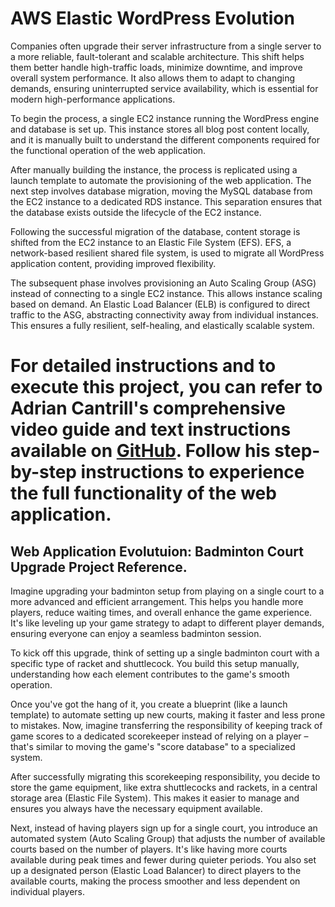 # AWS Elastic WordPress Evolution

Companies often upgrade their server infrastructure from a single server to a more reliable, fault-tolerant and scalable architecture. This shift helps them better handle high-traffic loads, minimize downtime, and improve overall system performance. It also allows them to adapt to changing demands, ensuring uninterrupted service availability, which is essential for modern high-performance applications.

To begin the process, a single EC2 instance running the WordPress engine and database is set up. This instance stores all blog post content locally, and it is manually built to understand the different components required for the functional operation of the web application.
![]()

After manually building the instance, the process is replicated using a launch template to automate the provisioning of the web application. The next step involves database migration, moving the MySQL database from the EC2 instance to a dedicated RDS instance. This separation ensures that the database exists outside the lifecycle of the EC2 instance.
![]()

Following the successful migration of the database, content storage is shifted from the EC2 instance to an Elastic File System (EFS). EFS, a network-based resilient shared file system, is used to migrate all WordPress application content, providing improved flexibility.
![]()

The subsequent phase involves provisioning an Auto Scaling Group (ASG) instead of connecting to a single EC2 instance. This allows instance scaling based on demand. An Elastic Load Balancer (ELB) is configured to direct traffic to the ASG, abstracting connectivity away from individual instances. This ensures a fully resilient, self-healing, and elastically scalable system.
![]()

# For detailed instructions and to execute this project, you can refer to Adrian Cantrill's comprehensive video guide and text instructions available on [GitHub](https://github.com/acantril/learn-cantrill-io-labs/tree/master/aws-elastic-wordpress-evolution). Follow his step-by-step instructions to experience the full functionality of the web application.


## Web Application Evolutuion: Badminton Court Upgrade Project Reference.

Imagine upgrading your badminton setup from playing on a single court to a more advanced and efficient arrangement. This helps you handle more players, reduce waiting times, and overall enhance the game experience. It's like leveling up your game strategy to adapt to different player demands, ensuring everyone can enjoy a seamless badminton session.

To kick off this upgrade, think of setting up a single badminton court with a specific type of racket and shuttlecock. You build this setup manually, understanding how each element contributes to the game's smooth operation.

Once you've got the hang of it, you create a blueprint (like a launch template) to automate setting up new courts, making it faster and less prone to mistakes. Now, imagine transferring the responsibility of keeping track of game scores to a dedicated scorekeeper instead of relying on a player – that's similar to moving the game's "score database" to a specialized system.

After successfully migrating this scorekeeping responsibility, you decide to store the game equipment, like extra shuttlecocks and rackets, in a central storage area (Elastic File System). This makes it easier to manage and ensures you always have the necessary equipment available.

Next, instead of having players sign up for a single court, you introduce an automated system (Auto Scaling Group) that adjusts the number of available courts based on the number of players. It's like having more courts available during peak times and fewer during quieter periods. You also set up a designated person (Elastic Load Balancer) to direct players to the available courts, making the process smoother and less dependent on individual players.
